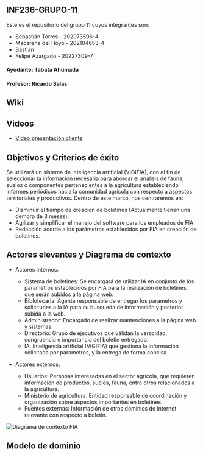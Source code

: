 ## INF236-GRUPO-11

Este es el repositorio del grupo 11 cuyos integrantes son:

* Sebastián Torres - 202073596-4
* Macarena del Hoyo - 202104653-4
* Bastian
* Felipe Azargado - 20227309-7

#### Ayudante: Tabata Ahumada
#### Profesor: Ricardo Salas
## Wiki

## Videos

* [Video presentación cliente](https://www.youtube.com/watch?v=abJau21SDIk)

## Objetivos y Criterios de éxito

Se utilizará un sistema de inteligencia artificial (VIGIFIA), con el fin de seleccionar la información necesaria para abordar el analisis de fauna, suelos o componentes pertenecientes a la agricultura estableciendo informes periódicos hacia la comunidad agrícola con respecto a aspectos territoriales y productivos. Dentro de este marco, nos centraremos en:
* Disminuir el tiempo de creación de boletines (Actualmente tienen una demora de 3 meses).
* Agilizar y simplificar el manejo del software para los empleados de FIA.
* Redacción acorde a los parámetros establecidos por FIA en creación de boletines.

## Actores elevantes y Diagrama de contexto
* Actores internos:
  * Sistema de boletines: Se encargará de utilizar IA en conjunto de los parametros establecidos por FIA para la realización de boletines, que serán subidos a la página web.
  * Biblotecaria: Agente responsable de entregar los parametros y solicitudes a la IA para su busqueda de información y posterior subida a la web.
  * Administrador: Encargado de realizar mantenciones a la página web y sistemas.
  * Directorio: Grupo de ejecutivos que válidan la veracidad, congruencia e importancia del boletin entregado.
  * IA: Inteligencia artificial (VIGIFIA) que gestiona la información solicitada por parametros, y la entrega de forma concisa.

* Actores externos:
  * Usuarios: Personas interesadas en el sector agrícola, que requieren información de productos, suelos, fauna, entre otros relacionados a la agricultura.
  * Ministerio de agricultura. Entidad responsable de coordinación y organización sobre aspectos importantes en boletines.
  * Fuentes externas: Información de otros dominios de internet relevante con respecto a boletin.

![Diagrama de contexto FIA](https://github.com/user-attachments/assets/047c3504-72a1-4c8c-8b71-53f8c8b253e7)

## Modelo de dominio

